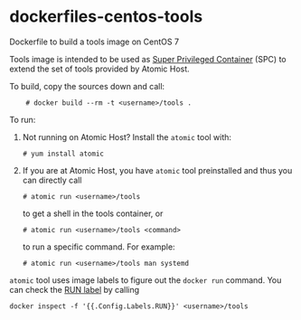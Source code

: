 dockerfiles-centos-tools
========================

Dockerfile to build a tools image on CentOS 7

Tools image is intended to be used as [Super Privileged Container](http://developerblog.redhat.com/2014/11/06/introducing-a-super-privileged-container-concept/) (SPC) to extend the set of tools provided by Atomic Host. 

To build, copy the sources down and call:


```
    # docker build --rm -t <username>/tools .
```

To run:

1. Not running on Atomic Host? Install the `atomic` tool with:
   ```
   # yum install atomic
   ```
2. If you are at Atomic Host, you have `atomic` tool preinstalled and thus you can directly call

   ```
   # atomic run <username>/tools
   ```

   to get a shell in the tools container, or

   ```
   # atomic run <username>/tools <command>
   ```

   to run a specific command. For example:

   ```
   # atomic run <username>/tools man systemd
   ```

`atomic` tool uses image labels to figure out the `docker run` command. You can check the [RUN label](https://github.com/projectatomic/atomic/blob/master/docs/atomic-run.1.md) by calling

```
docker inspect -f '{{.Config.Labels.RUN}}' <username>/tools
```

